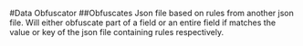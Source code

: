 #Data Obfuscator
##Obfuscates Json file based on rules from another json file. Will either obfuscate part of a field or an entire field if matches the value or key of the json file containing rules respectively.
